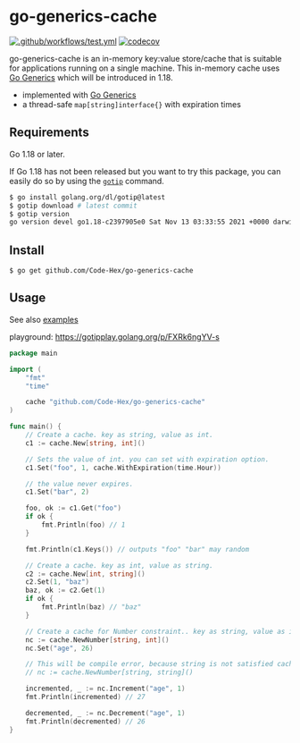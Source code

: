 # go-generics-cache

[![.github/workflows/test.yml](https://github.com/Code-Hex/go-generics-cache/actions/workflows/test.yml/badge.svg)](https://github.com/Code-Hex/go-generics-cache/actions/workflows/test.yml) [![codecov](https://codecov.io/gh/Code-Hex/go-generics-cache/branch/main/graph/badge.svg?token=Wm7UEwgiZu)](https://codecov.io/gh/Code-Hex/go-generics-cache)

go-generics-cache is an in-memory key:value store/cache that is suitable for applications running on a single machine. This in-memory cache uses [Go Generics](https://go.dev/blog/generics-proposal) which will be introduced in 1.18.

- implemented with [Go Generics](https://go.dev/blog/generics-proposal)
- a thread-safe `map[string]interface{}` with expiration times

## Requirements

Go 1.18 or later.

If Go 1.18 has not been released but you want to try this package, you can easily do so by using the [`gotip`](https://pkg.go.dev/golang.org/dl/gotip) command.

```sh
$ go install golang.org/dl/gotip@latest
$ gotip download # latest commit
$ gotip version
go version devel go1.18-c2397905e0 Sat Nov 13 03:33:55 2021 +0000 darwin/arm64
```

## Install

    $ go get github.com/Code-Hex/go-generics-cache

## Usage

See also [examples](https://github.com/Code-Hex/go-generics-cache/blob/main/example_test.go)

playground: https://gotipplay.golang.org/p/FXRk6ngYV-s

```go
package main

import (
	"fmt"
	"time"

	cache "github.com/Code-Hex/go-generics-cache"
)

func main() {
	// Create a cache. key as string, value as int.
	c1 := cache.New[string, int]()

	// Sets the value of int. you can set with expiration option.
	c1.Set("foo", 1, cache.WithExpiration(time.Hour))

	// the value never expires.
	c1.Set("bar", 2)

	foo, ok := c1.Get("foo")
	if ok {
		fmt.Println(foo) // 1
	}

	fmt.Println(c1.Keys()) // outputs "foo" "bar" may random

	// Create a cache. key as int, value as string.
	c2 := cache.New[int, string]()
	c2.Set(1, "baz")
	baz, ok := c2.Get(1)
	if ok {
		fmt.Println(baz) // "baz"
	}

	// Create a cache for Number constraint.. key as string, value as int.
	nc := cache.NewNumber[string, int]()
	nc.Set("age", 26)

	// This will be compile error, because string is not satisfied cache.Number constraint.
	// nc := cache.NewNumber[string, string]()

	incremented, _ := nc.Increment("age", 1)
	fmt.Println(incremented) // 27

	decremented, _ := nc.Decrement("age", 1)
	fmt.Println(decremented) // 26
}
```
